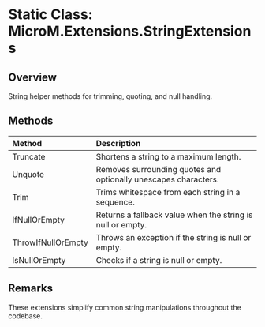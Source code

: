 # Static Class: MicroM.Extensions.StringExtensions

## Overview
String helper methods for trimming, quoting, and null handling.

## Methods
| Method | Description |
|:--|:--|
| Truncate | Shortens a string to a maximum length. |
| Unquote | Removes surrounding quotes and optionally unescapes characters. |
| Trim | Trims whitespace from each string in a sequence. |
| IfNullOrEmpty | Returns a fallback value when the string is null or empty. |
| ThrowIfNullOrEmpty | Throws an exception if the string is null or empty. |
| IsNullOrEmpty | Checks if a string is null or empty. |

## Remarks
These extensions simplify common string manipulations throughout the codebase.

